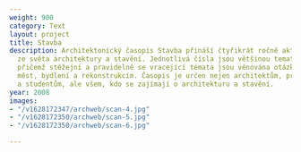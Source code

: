 ```yaml
---
weight: 900
category: Text
layout: project
title: Stavba
description: Architektonický časopis Stavba přináší čtyřikrát ročně aktuální novinky
  ze světa architektury a stavění. Jednotlivá čísla jsou většinou tematicky uspořádána,
  přičemž stěžejní a pravidelně se vracející témata jsou věnována otázkám rozvoje
  měst, bydlení a rekonstrukcím. Časopis je určen nejen architektům, projektantům
  a studentům, ale všem, kdo se zajímají o architekturu a stavění.
year: 2008
images:
- "/v1628172347/archweb/scan-4.jpg"
- "/v1628172350/archweb/scan-5.jpg"
- "/v1628172350/archweb/scan-6.jpg"

---
```

